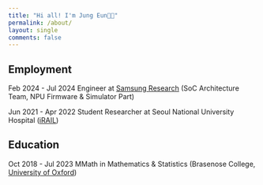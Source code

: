 ```yaml
---
title: "Hi all! I'm Jung Eun👋🏻"
permalink: /about/
layout: single
comments: false
---
```


## Employment
Feb 2024 - Jul 2024 Engineer at [Samsung Research](https://research.samsung.com/) (SoC Architecture Team, NPU Firmware & Simulator Part)

Jun 2021 - Apr 2022 Student Researcher at Seoul National University Hospital ([iRAIL](http://irail.snu.ac.kr/))

## Education
Oct 2018 - Jul 2023 MMath in Mathematics & Statistics (Brasenose College, [University of Oxford](https://www.ox.ac.uk/))

